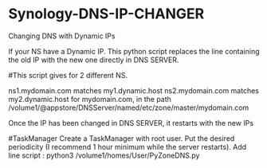 # Synology-DNS-IP-CHANGER
Changing DNS with Dynamic IPs

If your NS have a Dynamic IP. This python script replaces the line containing the old IP with the new one directly in DNS SERVER.

#This script gives for 2 different NS.

ns1.mydomain.com matches my1.dynamic.host
ns2.mydomain.com matches my2.dynamic.host
for mydomain.com, in the path /volume1/@appstore/DNSServer/named/etc/zone/master/mydomain.com

Once the IP has been changed in DNS SERVER, it restarts with the new IPs

#TaskManager
Create a TaskManager with root user. Put the desired periodicity (I recommend 1 hour minimum while the server restarts).
Add line script :
python3 /volume1/homes/User/PyZoneDNS.py
